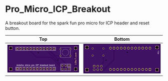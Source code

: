 Pro_Micro_ICP_Breakout
======================

A breakout board for the spark fun pro micro for ICP header and reset button.

| Top | Bottom |
|---|---|
|![PCBfront]|![PCBback]|

[PCBfront]: front.png "PCB front"
[PCBback]: back.png "PCB Back"
